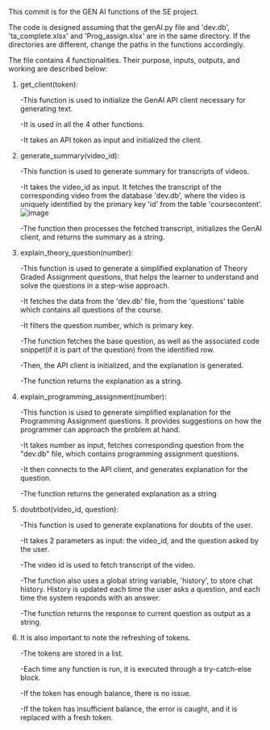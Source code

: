 This commit is for the GEN AI functions of the SE project.

The code is designed assuming that the genAI.py file and 'dev.db', 'ta_complete.xlsx' and 'Prog_assign.xlsx' are in the same directory. If the directories are different, change the paths in the functions accordingly.

The file contains 4 functionalities. Their purpose, inputs, outputs, and working are described below:


1. get_client(token):
   
    -This function is used to initialize the GenAI API client necessary for generating text.
   
    -It is used in all the 4 other functions.
   
    -It takes an API token as input and initialized the client.

2. generate_summary(video_id):
   
    -This function is used to generate summary for transcripts of videos.
   
    -It takes the video_id as input. It fetches the transcript of the corresponding video from the database 'dev.db', where the video is uniquely identified by the primary key 'id' from the table 'coursecontent'.
![image](https://github.com/user-attachments/assets/4f5b5acc-991c-43de-a5c7-0eecf7439cab)


    -The function then processes the fetched transcript, initializes the GenAI client, and returns the summary as a string. 

3. explain_theory_question(number):

    -This function is used to generate a simplified explanation of Theory Graded Assignment questions, that helps the learner to understand and solve the questions in a step-wise approach.
   
    -It fetches the data from the 'dev.db' file, from the 'questions' table which contains all questions of the course.
   
    -It filters the question number, which is primary key. 

    -The function fetches the base question, as well as the associated code snippet(if it is part of the question) from the identified row.

    -Then, the API client is initialized, and the explanation is generated.

    -The function returns the explanation as a string.

4. explain_programming_assignment(number):

   -This function is used to generate simplified explanation for the Programming Assignment questions. It provides suggestions on how the programmer can approach the problem at hand.

   -It takes number as input, fetches corresponding question from the "dev.db" file, which contains programming assignment questions.

   -It then connects to the API client, and generates explanation for the question.

   -The function returns the generated explanation as a string

5. doubtbot(video_id, question):

   -This function is used to generate explanations for doubts of the user.

   -It takes 2 parameters as input: the video_id, and the question asked by the user.

   -The video id is used to fetch transcript of the video.
    
   -The function also uses a global string variable, 'history', to store chat history. History is updated each time the user asks a question, and each time the system responds with an answer.

   -The function returns the response to current question as output as a string.

6. It is also important to note the refreshing of tokens.

    -The tokens are stored in a list.

    -Each time any function is run, it is executed through a try-catch-else block.

    -If the token has enough balance, there is no issue.

    -If the token has insufficient balance, the error is caught, and it is replaced with a fresh token.
